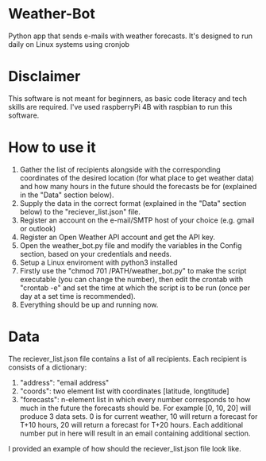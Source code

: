 # Weather-Bot
Python app that sends e-mails with weather forecasts. It's designed to run daily on Linux systems using cronjob

# Disclaimer
This software is not meant for beginners, as basic code literacy and tech skills are required.
I've used raspberryPi 4B with raspbian to run this software.

# How to use it

1. Gather the list of recipients alongside with the corresponding coordinates of the desired location (for what place to get weather data) and how many hours in the future should the forecasts be for (explained in the "Data" section below).
2. Supply the data in the correct format (explained in the "Data" section below) to the "reciever_list.json" file.
3. Register an account on the e-mail/SMTP host of your choice (e.g. gmail or outlook)
4. Register an Open Weather API account and get the API key.
5. Open the weather_bot.py file and modify the variables in the Config section, based on your credentials and needs.
6. Setup a Linux enviroment with python3 installed
7. Firstly use the "chmod 701 /PATH/weather_bot.py" to make the script executable (you can change the number), then edit the crontab with "crontab -e" and set the time at which the script is to be run (once per day at a set time is recommended).
8. Everything should be up and running now.


# Data
The reciever_list.json file contains a list of all recipients. Each recipient is consists of a dictionary:
1. "address": "email address"
2. "coords": two element list with coordinates [latitude, longtitude]
3. "forecasts": n-element list in which every number corresponds to how much in the future the forecasts should be. For example [0, 10, 20] will produce 3 data sets. 0 is for current weather, 10 will return a forecast for T+10 hours, 20 will return a forecast for T+20 hours. Each additional number put in here will result in an email containing additional section.

I provided an example of how should the reciever_list.json file look like.

